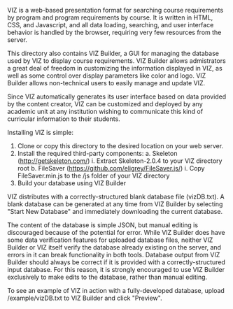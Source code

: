 VIZ is a web-based presentation format for searching
course requirements by program and program requirements
by course. It is written in HTML, CSS, and Javascript,
and all data loading, searching, and user interface
behavior is handled by the browser, requiring very few
resources from the server.

This directory also contains VIZ Builder, a GUI for
managing the database used by VIZ to display course
requirements. VIZ Builder allows admistrators a great
deal of freedom in customizing the information displayed
in VIZ, as well as some control over display parameters
like color and logo. VIZ Builder allows non-technical
users to easily manage and update VIZ.

Since VIZ automatically generates its user interface
based on data provided by the content creator, VIZ
can be customized and deployed by any academic unit
at any institution wishing to communicate this kind
of curricular information to their students.

Installing VIZ is simple:

1. Clone or copy this directory to the desired location
on your web server.
2. Install the required third-party components:
  a. Skeleton (http://getskeleton.com/)
    i. Extract Skeleton-2.0.4 to your VIZ directory root
  b. FileSaver (https://github.com/eligrey/FileSaver.js/)
    i. Copy FileSaver.min.js to the /js folder of your
    VIZ directory
3. Build your database using VIZ Builder

VIZ distributes with a correctly-structured blank
database file (vizDB.txt). A blank database can be
generated at any time from VIZ Builder by selecting
"Start New Database" and immediately downloading the
current database.

The content of the database is simple JSON, but manual editing
is discouraged because of the potential for error. While
VIZ Builder does have some data verification features for
uploaded database files, neither VIZ Builder or VIZ itself
verify the database already existing on the server, and errors
in it can break functionality in both tools. Database output
from VIZ Builder should always be correct if it is provided
with a correctly-structured input database. For this reason,
it is strongly encouraged to use VIZ Builder exclusively to make
edits to the database, rather than manual editing.

To see an example of VIZ in action with a fully-developed
database, upload /example/vizDB.txt to VIZ Builder and click
"Preview".
